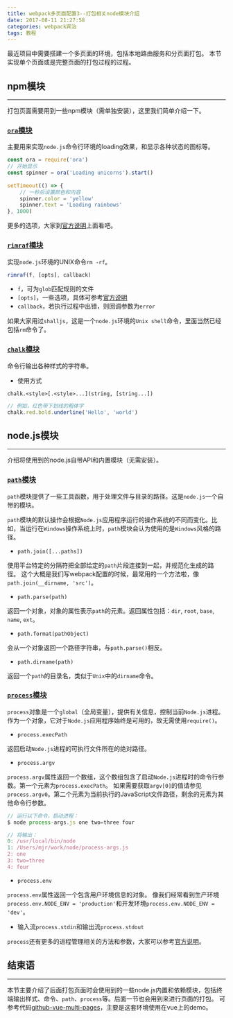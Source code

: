 ```yaml
---
title: webpack多页面配置3--打包相关node模块介绍
date: 2017-08-11 21:27:58
categories: webpack宾治
tags: 教程
---
```

最近项目中需要搭建一个多页面的环境，包括本地路由服务和分页面打包。
本节实现单个页面或是完整页面的打包过程的过程。
<!--more-->

## npm模块
---
打包页面需要用到一些npm模块（需单独安装），这里我们简单介绍一下。

### [`ora`模块](https://www.npmjs.com/package/ora)
主要用来实现`node.js`命令行环境的loading效果，和显示各种状态的图标等。

``` js
const ora = require('ora')
// 开始显示
const spinner = ora('Loading unicorns').start()
 
setTimeout(() => {
    // 一秒后设置颜色和内容
    spinner.color = 'yellow'
    spinner.text = 'Loading rainbows'
}, 1000)
```

更多的选项，大家到[官方说明](https://www.npmjs.com/package/ora)上面看吧。

### [`rimraf`模块](https://www.npmjs.com/package/rimraf)
实现`node.js`环境的UNIX命令`rm -rf`。

``` js
rimraf(f, [opts], callback)
```

- `f`，可为`glob`匹配规则的文件
- `[opts]`，一些选项，具体可参考[官方说明](https://www.npmjs.com/package/rimraf)
- `callback`，若执行过程中出错，则回调参数为`error`

如果大家用过`shalljs`，这是一个`node.js`环境的`Unix shell`命令，里面当然已经包括`rm`命令了。

### [`chalk`模块](https://www.npmjs.com/package/chalk)
命令行输出各种样式的字符串。

- 使用方式

`chalk.<style>[.<style>...](string, [string...])`

``` js
// 例如，红色带下划线的粗体字
chalk.red.bold.underline('Hello', 'world')
```

## node.js模块
---
介绍将使用到的node.js自带API和内置模块（无需安装）。

### [`path`模块](https://nodejs.org/api/path.html)
`path`模块提供了一些工具函数，用于处理文件与目录的路径。这是`node.js`一个自带的模块。

`path`模块的默认操作会根据`Node.js`应用程序运行的操作系统的不同而变化。比如，当运行在`Windows`操作系统上时，`path`模块会认为使用的是`Windows`风格的路径。

- `path.join([...paths])`

使用平台特定的分隔符把全部给定的`path`片段连接到一起，并规范化生成的路径。
这个大概是我们写webpack配置的时候，最常用的一个方法啦，像`path.join(__dirname, 'src')`。

- `path.parse(path)`

返回一个对象，对象的属性表示`path`的元素。返回属性包括：`dir`, `root`, `base`, `name`, `ext`。

- `path.format(pathObject)`

会从一个对象返回一个路径字符串，与`path.parse()`相反。

- `path.dirname(path)`

返回一个`path`的目录名，类似于`Unix`中的`dirname`命令。

### [`process`模块](https://nodejs.org/api/process.html)
`process`对象是一个`global`（全局变量），提供有关信息，控制当前`Node.js`进程。
作为一个对象，它对于`Node.js`应用程序始终是可用的，故无需使用`require()`。

- `process.execPath`

返回启动`Node.js`进程的可执行文件所在的绝对路径。

- `process.argv`

`process.argv`属性返回一个数组，这个数组包含了启动`Node.js`进程时的命令行参数。第一个元素为`process.execPath`。
如果需要获取`argv[0]`的值请参见`process.argv0`。第二个元素为当前执行的JavaScript文件路径，剩余的元素为其他命令行参数。

``` js
// 运行以下命令，启动进程：
$ node process-args.js one two=three four

// 将输出：
0: /usr/local/bin/node
1: /Users/mjr/work/node/process-args.js
2: one
3: two=three
4: four
```

- `process.env`

`process.env`属性返回一个包含用户环境信息的对象。
像我们经常看到生产环境`process.env.NODE_ENV = 'production'`和开发环境`process.env.NODE_ENV = 'dev'`。

- 输入流`process.stdin`和输出流`process.stdout`

`process`还有更多的进程管理相关的方法和参数，大家可以参考[官方说明](http://nodejs.cn/api/process.html)。

## 结束语
-----
本节主要介绍了后面打包页面时会使用到的一些node.js内置和依赖模块，包括终端输出样式、命令、`path`、`process`等。后面一节也会用到来进行页面的打包。
可参考代码[github-vue-multi-pages](https://github.com/godbasin/vue-multi-pages/blob/master/build/build.js)，主要是这套环境使用在vue上的demo。